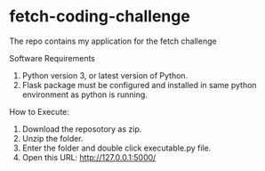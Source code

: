# fetch-coding-challenge

 The repo contains my application for the fetch challenge
 
 Software Requirements
 1. Python version 3, or latest version of Python.
 2. Flask package must be configured and installed in same python environment as python is running.
 
 
How to Execute:
1. Download the reposotory as zip.
2. Unzip the folder.
3. Enter the folder and double click executable.py file.
4. Open this URL: http://127.0.0.1:5000/
